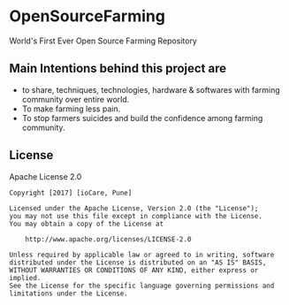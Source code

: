 # OpenSourceFarming
World's First Ever Open Source Farming Repository

## Main Intentions behind this project are
* to share, techniques, technologies, hardware & softwares with farming community over entire world.
* To make farming less pain.
* To stop farmers suicides and build the confidence among farming community.

## License
Apache License 2.0
```
Copyright [2017] [ioCare, Pune]

Licensed under the Apache License, Version 2.0 (the "License");
you may not use this file except in compliance with the License.
You may obtain a copy of the License at

    http://www.apache.org/licenses/LICENSE-2.0

Unless required by applicable law or agreed to in writing, software
distributed under the License is distributed on an "AS IS" BASIS,
WITHOUT WARRANTIES OR CONDITIONS OF ANY KIND, either express or implied.
See the License for the specific language governing permissions and
limitations under the License.
```
